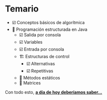 # Temario

- ☑️ Conceptos básicos de algorítmica
- 🔲 Programación estructurada en Java
  - ☑️ Salida por consola
  - ☑️ Variables
  - ☑️ Entrada por consola
  - 🏗️ Estructuras de control
    - ☑️ Alternativas
    - ☑️ Repetitivas
  - 🔲 Métodos estáticos
  - 🔲 Matrices

Con todo esto, **[a día de hoy deberíamos saber...](aDiaDeHoy.md)**
